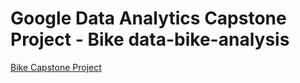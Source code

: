 # Google Data Analytics Capstone Project - Bike data-bike-analysis

[Bike Capstone Project](bike-case-study.md)
